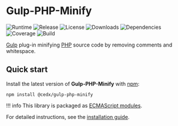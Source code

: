 # Gulp-PHP-Minify
![Runtime](https://img.shields.io/badge/node-%3E%3D12.0-brightgreen.svg) ![Release](https://img.shields.io/npm/v/@cedx/gulp-php-minify.svg) ![License](https://img.shields.io/npm/l/@cedx/gulp-php-minify.svg) ![Downloads](https://img.shields.io/npm/dt/@cedx/gulp-php-minify.svg) ![Dependencies](https://david-dm.org/cedx/gulp-php-minify.svg) ![Coverage](https://coveralls.io/repos/github/cedx/gulp-php-minify/badge.svg) ![Build](https://travis-ci.com/cedx/gulp-php-minify.svg)

[Gulp](https://gulpjs.com) plug-in minifying [PHP](https://secure.php.net) source code by removing comments and whitespace.

## Quick start
Install the latest version of **Gulp-PHP-Minify** with [npm](https://www.npmjs.com):

```shell
npm install @cedx/gulp-php-minify
```

!!! info
    This library is packaged as [ECMAScript modules](https://nodejs.org/api/esm.html).

For detailed instructions, see the [installation guide](installation.md).
